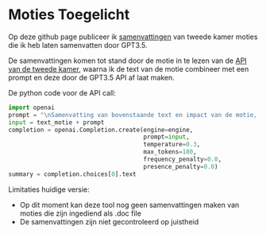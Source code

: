 # Moties Toegelicht 

Op deze github page publiceer ik [samenvattingen](moties.md) van tweede kamer moties die ik heb laten samenvatten door GPT3.5. 

De samenvattingen komen tot stand door de motie in te lezen van de [API van de tweede kamer](https://opendata.tweedekamer.nl), waarna ik de text van de motie combineer met een prompt en deze door de GPT3.5 API af laat maken. 



De python code voor de API call:
```python
import openai
prompt = "\nSamenvatting van bovenstaande text en impact van de motie, kort en bondig:\n"
input = text_motie + prompt
completion = openai.Completion.create(engine=engine,
                                      prompt=input,
                                      temperature=0.3, 
                                      max_tokens=180, 
                                      frequency_penalty=0.0,
                                      presence_penalty=0.0) 
summary = completion.choices[0].text
```


Limitaties huidige versie:
- Op dit moment kan deze tool nog geen samenvattingen maken van moties die zijn ingediend als .doc file
- De samenvattingen zijn niet gecontroleerd op juistheid